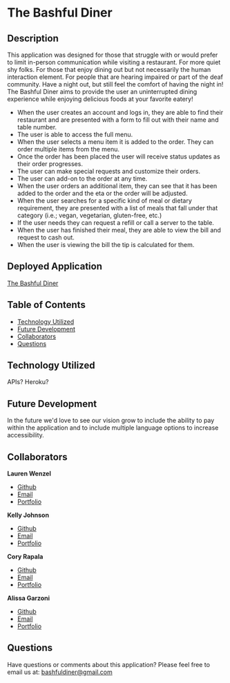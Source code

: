 # The Bashful Diner

## Description
This application was designed for those that struggle with or would prefer to limit in-person communication while visiting a restaurant. For more quiet shy folks. For those that enjoy dining out but not necessarily the human interaction element. For people that are hearing impaired or part of the deaf community. Have a night out, but still feel the comfort of having the night in! The Bashful Diner aims to provide the user an uninterrupted dining experience while enjoying delicious foods at your favorite eatery!

* When the user creates an account and logs in, they are able to find their restaurant and are presented with a form to fill out with their name and table number.
* The user is able to access the full menu.
* When the user selects a menu item it is added to the order. They can order multiple items from the menu.
* Once the order has been placed the user will receive status updates as their order progresses.
* The user can make special requests and customize their orders.
* The user can add-on to the order at any time.
* When the user orders an additional item, they can see that it has been added to the order and the eta or the order will be adjusted.
* When the user searches for a specific kind of meal or dietary requirement, they are presented with a list of meals that fall under that category (i.e.; vegan, vegetarian, gluten-free, etc.)
* If the user needs they can request a refill or call a server to the table.
* When the user has finished their meal, they are able to view the bill and request to cash out.
* When the user is viewing the bill the tip is calculated for them.

## Deployed Application

[The Bashful Diner]()

## Table of Contents
- [Technology Utilized](#technology-utilized)
- [Future Development](#future-development)
- [Collaborators](#collaborators)
- [Questions](#questions)

## Technology Utilized
APIs? Heroku?

## Future Development
In the future we'd love to see our vision grow to include the ability to pay within the application and to include multiple language options to increase accessibility.

## Collaborators
**Lauren Wenzel**
- [Github](https://github.com/Laurenzel93)
- [Email]()
- [Portfolio]()

**Kelly Johnson**
- [Github](https://github.com/KellyJohnson364)
- [Email]()
- [Portfolio]()

**Cory Rapala**
- [Github](https://github.com/crudd03)
- [Email]()
- [Portfolio]()

**Alissa Garzoni**
- [Github](https://github.com/RevyWatson)
- [Email](agarzoni.282@gmail.com)
- [Portfolio](https://revywatson.github.io/rebooted-portfolio/)

## Questions
Have questions or comments about this application?
Please feel free to email us at: bashfuldiner@gmail.com